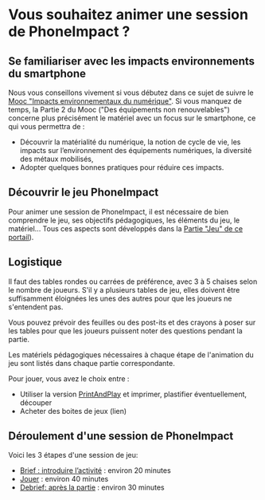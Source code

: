 # Vous souhaitez animer une session de PhoneImpact ?
## Se familiariser avec les impacts environnements du smartphone 
Nous vous conseillons vivement si vous débutez dans ce sujet de suivre le [Mooc "Impacts environnementaux du numérique"](https://www.fun-mooc.fr/fr/cours/impacts-environnementaux-du-numerique/). Si vous manquez de temps, la Partie 2 du Mooc ("Des équipements non renouvelables") concerne plus précisément le matériel avec un focus sur le smartphone, ce qui vous permettra de :

- Découvrir la matérialité du numérique, la notion de cycle de vie, les impacts sur l’environnement des équipements numériques, la diversité des métaux mobilisés,
- Adopter quelques bonnes pratiques pour réduire ces impacts.

## Découvrir le jeu PhoneImpact
Pour animer une session de PhoneImpact, il est nécessaire de bien comprendre le jeu, ses objectifs pédagogiques, les éléments du jeu, le matériel... Tous ces aspects sont développés dans la [Partie "Jeu" de ce portail](../Jeu/Presentation.md)).

## Logistique
Il faut des tables rondes ou carrées de préférence, avec 3 à 5 chaises selon le nombre de joueurs. S'il y a plusieurs tables de jeu, elles doivent être suffisamment éloignées les unes des autres pour que les joueurs ne s'entendent pas. 

Vous pouvez prévoir des feuilles ou des post-its et des crayons à poser sur les tables pour que les joueurs puissent noter des questions pendant la partie. 

Les matériels pédagogiques nécessaires à chaque étape de l'animation du jeu sont listés dans chaque partie correspondante.

Pour jouer, vous avez le choix entre :

- Utiliser la version [PrintAndPlay](../PrintAndPlay) et imprimer, plastifier éventuellement, découper
- Acheter des boites de jeux (lien)

## Déroulement d'une session de PhoneImpact
Voici les 3 étapes d'une session de jeu:

- [Brief : introduire l’activité](Briefing.md) : environ 20 minutes
- [Jouer](PendantLaPartie.md) : environ 40 minutes
- [Debrief: après la partie](Debriefing.md) : environ 30 minutes

